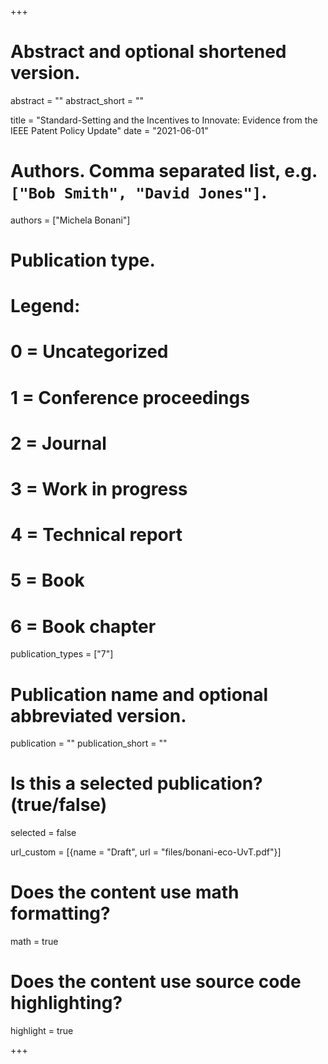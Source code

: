 +++
# Abstract and optional shortened version.
abstract = ""
abstract_short = ""

title = "Standard-Setting and the Incentives to Innovate: Evidence from the IEEE Patent Policy Update"
date = "2021-06-01"

# Authors. Comma separated list, e.g. `["Bob Smith", "David Jones"]`.
authors = ["Michela Bonani"]

# Publication type.
# Legend:
# 0 = Uncategorized
# 1 = Conference proceedings
# 2 = Journal
# 3 = Work in progress
# 4 = Technical report
# 5 = Book
# 6 = Book chapter
publication_types = ["7"]

# Publication name and optional abbreviated version.
publication = ""
publication_short = ""

# Is this a selected publication? (true/false)
selected = false

url_custom = [{name = "Draft", url = "files/bonani-eco-UvT.pdf"}]


# Does the content use math formatting?
math = true

# Does the content use source code highlighting?
highlight = true


+++
